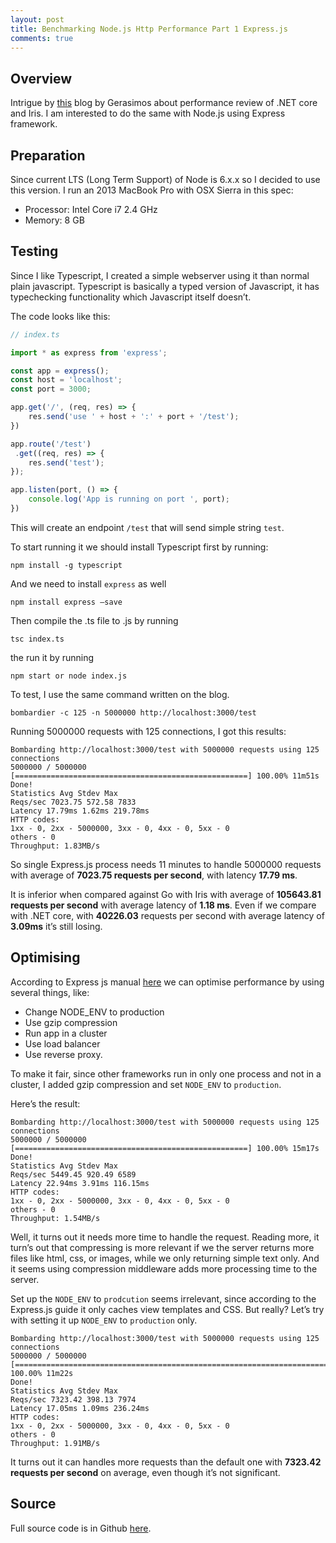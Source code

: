 ```yaml
---
layout: post
title: Benchmarking Node.js Http Performance Part 1 Express.js
comments: true
---
```


## Overview

Intrigue by [this](https://hackernoon.com/go-vs-net-core-in-terms-of-http-performance-7535a61b67b8) blog by Gerasimos about
performance review of .NET core and Iris. I am interested to do the same with Node.js using Express framework.

## Preparation

Since current LTS (Long Term Support) of Node is 6.x.x so I decided to use this version.
I run an 2013 MacBook Pro with OSX Sierra in this spec:

- Processor: Intel Core i7 2.4 GHz
- Memory: 8 GB

## Testing

Since I like Typescript, I created a simple webserver using it than normal plain javascript. Typescript is basically a typed version of Javascript, it has typechecking functionality which Javascript itself doesn’t.

The code looks like this:

```javascript
// index.ts

import * as express from 'express';

const app = express();
const host = 'localhost';
const port = 3000;

app.get('/', (req, res) => {
    res.send('use ' + host + ':' + port + '/test');
})

app.route('/test')
 .get((req, res) => {
    res.send('test');
});

app.listen(port, () => {
    console.log('App is running on port ', port);
})
```

This will create an endpoint `/test` that will send simple string `test`.

To start running it we should install Typescript first by running:

`npm install -g typescript`

And we need to install `express` as well

`npm install express —save`

Then compile the .ts file to .js by running

`tsc index.ts`

the run it by running

`npm start or node index.js`

To test, I use the same command written on the blog.

`bombardier -c 125 -n 5000000 http://localhost:3000/test`

Running 5000000 requests with 125 connections, I got this results:

```shell
Bombarding http://localhost:3000/test with 5000000 requests using 125 connections
5000000 / 5000000 [====================================================] 100.00% 11m51s
Done!
Statistics Avg Stdev Max
Reqs/sec 7023.75 572.58 7833
Latency 17.79ms 1.62ms 219.78ms
HTTP codes:
1xx - 0, 2xx - 5000000, 3xx - 0, 4xx - 0, 5xx - 0
others - 0
Throughput: 1.83MB/s
```

So single Express.js process needs 11 minutes to handle 5000000 requests with average of **7023.75 requests per second**, with latency **17.79 ms**.

It is inferior when compared against Go with Iris with average of **105643.81 requests per second** with average latency of **1.18 ms**.
Even if we compare with .NET core, with **40226.03** requests per second with average latency of **3.09ms** it’s still losing.

## Optimising

According to Express js manual [here](https://expressjs.com/en/advanced/best-practice-performance.html#set-nodeenv-to-production)
we can optimise performance by using several things, like:

- Change NODE_ENV to production
- Use gzip compression
- Run app in a cluster
- Use load balancer
- Use reverse proxy.

To make it fair, since other frameworks run in only one process and not in a cluster, I added gzip compression and set `NODE_ENV` to `production`.

Here’s the result:

```shell
Bombarding http://localhost:3000/test with 5000000 requests using 125 connections
5000000 / 5000000 [====================================================] 100.00% 15m17s
Done!
Statistics Avg Stdev Max
Reqs/sec 5449.45 920.49 6589
Latency 22.94ms 3.91ms 116.15ms
HTTP codes:
1xx - 0, 2xx - 5000000, 3xx - 0, 4xx - 0, 5xx - 0
others - 0
Throughput: 1.54MB/s
```

Well, it turns out it needs more time to handle the request. Reading more, it turn’s out that compressing is more relevant if we the server returns more files like html, css, or images, while we only returning simple text only. And it seems using compression middleware adds more processing time to the server.

Set up the `NODE_ENV` to `prodcution` seems irrelevant, since according to the Express.js guide it only caches view templates and CSS.
But really? Let’s try with setting it up `NODE_ENV` to `production` only.

```shell
Bombarding http://localhost:3000/test with 5000000 requests using 125 connections
5000000 / 5000000 [==============================================================================================================================================] 100.00% 11m22s
Done!
Statistics Avg Stdev Max
Reqs/sec 7323.42 398.13 7974
Latency 17.05ms 1.09ms 236.24ms
HTTP codes:
1xx - 0, 2xx - 5000000, 3xx - 0, 4xx - 0, 5xx - 0
others - 0
Throughput: 1.91MB/s
```

It turns out it can handles more requests than the default one with **7323.42 requests per second** on average, even though it’s not significant.

## Source

Full source code is in Github [here](https://github.com/mamaz/express-benchmark).
